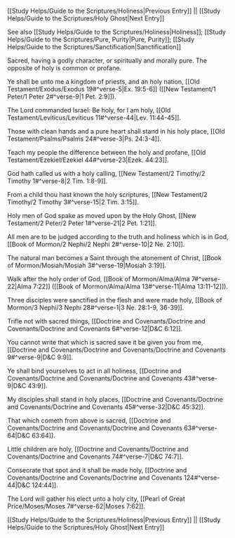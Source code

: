 [[Study Helps/Guide to the Scriptures/Holiness|Previous Entry]]  ||  [[Study Helps/Guide to the Scriptures/Holy Ghost|Next Entry]]

 See also [[Study Helps/Guide to the Scriptures/Holiness|Holiness]]; [[Study Helps/Guide to the Scriptures/Pure, Purity|Pure, Purity]]; [[Study Helps/Guide to the Scriptures/Sanctification|Sanctification]]

 Sacred, having a godly character, or spiritually and morally pure. The opposite of holy is common or profane.

 Ye shall be unto me a kingdom of priests, and an holy nation, [[Old Testament/Exodus/Exodus 19#^verse-5|Ex. 19:5-6]] ([[New Testament/1 Peter/1 Peter 2#^verse-9|1 Pet. 2:9]]).

 The Lord commanded Israel: Be holy, for I am holy, [[Old Testament/Leviticus/Leviticus 11#^verse-44|Lev. 11:44-45]].

 Those with clean hands and a pure heart shall stand in his holy place, [[Old Testament/Psalms/Psalms 24#^verse-3|Ps. 24:3-4]].

 Teach my people the difference between the holy and profane, [[Old Testament/Ezekiel/Ezekiel 44#^verse-23|Ezek. 44:23]].

 God hath called us with a holy calling, [[New Testament/2 Timothy/2 Timothy 1#^verse-8|2 Tim. 1:8-9]].

 From a child thou hast known the holy scriptures, [[New Testament/2 Timothy/2 Timothy 3#^verse-15|2 Tim. 3:15]].

 Holy men of God spake as moved upon by the Holy Ghost, [[New Testament/2 Peter/2 Peter 1#^verse-21|2 Pet. 1:21]].

 All men are to be judged according to the truth and holiness which is in God, [[Book of Mormon/2 Nephi/2 Nephi 2#^verse-10|2 Ne. 2:10]].

 The natural man becomes a Saint through the atonement of Christ, [[Book of Mormon/Mosiah/Mosiah 3#^verse-19|Mosiah 3:19]].

 Walk after the holy order of God, [[Book of Mormon/Alma/Alma 7#^verse-22|Alma 7:22]] ([[Book of Mormon/Alma/Alma 13#^verse-11|Alma 13:11-12]]).

 Three disciples were sanctified in the flesh and were made holy, [[Book of Mormon/3 Nephi/3 Nephi 28#^verse-1|3 Ne. 28:1-9, 36-39]].

 Trifle not with sacred things, [[Doctrine and Covenants/Doctrine and Covenants/Doctrine and Covenants 6#^verse-12|D&C 6:12]].

 You cannot write that which is sacred save it be given you from me, [[Doctrine and Covenants/Doctrine and Covenants/Doctrine and Covenants 9#^verse-9|D&C 9:9]].

 Ye shall bind yourselves to act in all holiness, [[Doctrine and Covenants/Doctrine and Covenants/Doctrine and Covenants 43#^verse-9|D&C 43:9]].

 My disciples shall stand in holy places, [[Doctrine and Covenants/Doctrine and Covenants/Doctrine and Covenants 45#^verse-32|D&C 45:32]].

 That which cometh from above is sacred, [[Doctrine and Covenants/Doctrine and Covenants/Doctrine and Covenants 63#^verse-64|D&C 63:64]].

 Little children are holy, [[Doctrine and Covenants/Doctrine and Covenants/Doctrine and Covenants 74#^verse-7|D&C 74:7]].

 Consecrate that spot and it shall be made holy, [[Doctrine and Covenants/Doctrine and Covenants/Doctrine and Covenants 124#^verse-44|D&C 124:44]].

 The Lord will gather his elect unto a holy city, [[Pearl of Great Price/Moses/Moses 7#^verse-62|Moses 7:62]].

[[Study Helps/Guide to the Scriptures/Holiness|Previous Entry]]  ||  [[Study Helps/Guide to the Scriptures/Holy Ghost|Next Entry]]